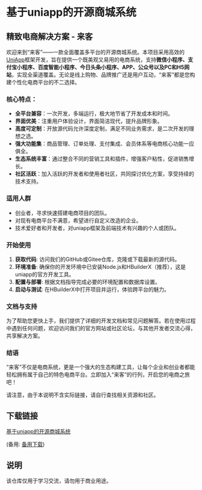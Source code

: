 # 基于uniapp的开源商城系统

## 精致电商解决方案 - 来客
欢迎来到“来客”——一款全面覆盖多平台的开源商城系统。本项目采用高效的[UniApp](未提供链接)框架开发，旨在提供一个既美观又易用的电商系统，支持**微信小程序、支付宝小程序、百度智能小程序、今日头条小程序、APP、公众号以及PC和H5网站**，实现全渠道覆盖。无论是线上购物、品牌推广还是用户互动，“来客”都是您构建个性化电商平台的不二选择。

### 核心特点：
- **全平台兼容**：一次开发，多端运行，极大地节省了开发成本和时间。
- **界面优美**：注重用户体验设计，界面简洁现代，提升品牌形象。
- **高度可定制**：开放源代码允许深度定制，满足不同业务需求，是二次开发的理想之选。
- **强大功能集**：商品管理、订单处理、支付集成、会员体系等电商核心功能一应俱全。
- **生态系统丰富**：通过整合不同的营销工具和插件，增强客户粘性，促进销售增长。
- **社区活跃**：加入活跃的开发者和使用者社区，共同探讨优化方案，享受持续的技术支持。

### 适用人群
- 创业者，寻求快速搭建电商项目的团队。
- 对现有电商平台不满意，希望进行自定义改造的企业。
- 技术爱好者和开发者，对uniapp框架及前端技术有兴趣的个人或团队。

### 开始使用
1. **获取代码**: 访问我们的GitHub或Gitee仓库，克隆或下载最新的源代码。
2. **环境准备**: 确保你的开发环境中已安装Node.js和HBuilderX（推荐），这是uniapp的官方开发工具。
3. **配置与部署**: 根据文档指导完成必要的环境配置和数据库设置。
4. **启动与测试**: 在HBuilderX中打开项目并运行，体验跨平台的魅力。

### 文档与支持
为了帮助您更快上手，我们提供了详细的开发文档和常见问题解答。若在使用过程中遇到任何问题，欢迎访问我们的官方网站或社区论坛，与其他开发者交流心得，共享解决方案。

### 结语
“来客”不仅是电商系统，更是一个强大的生态构建工具，让每个企业和创业者都能轻松拥有属于自己的特色电商平台。立即加入“来客”的行列，开启您的电商之旅吧！

请注意，由于本说明不含实际链接，请自行查找相关资源和社区。

## 下载链接
[基于uniapp的开源商城系统](https://pan.quark.cn/s/677e4b381428) 

(备用: [备用下载](https://pan.baidu.com/s/1vJ3mvoRbjD9efyAPaOngnQ?pwd=1234))

## 说明

该仓库仅用于学习交流，请勿用于商业用途。
